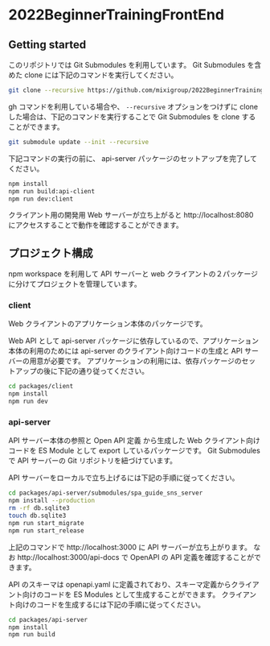 # 2022BeginnerTrainingFrontEnd
## Getting started

このリポジトリでは Git Submodules を利用しています。
Git Submodules を含めた clone には下記のコマンドを実行してください。

```sh
git clone --recursive https://github.com/mixigroup/2022BeginnerTrainingFrontEnd.git
```

gh コマンドを利用している場合や、 `--recursive` オプションをつけずに clone した場合は、下記のコマンドを実行することで Git Submodules を clone することができます。

```sh
git submodule update --init --recursive
```

下記コマンドの実行の前に、 api-server パッケージのセットアップを完了してください。

```sh
npm install
npm run build:api-client
npm run dev:client
```

クライアント用の開発用 Web サーバーが立ち上がると http://localhost:8080 にアクセスすることで動作を確認することができます。
## プロジェクト構成

npm workspace を利用して API サーバーと web クライアントの２パッケージに分けてプロジェクトを管理しています。

### client

Web クライアントのアプリケーション本体のパッケージです。

Web API として api-server パッケージに依存しているので、アプリケーション本体の利用のためには api-server のクライアント向けコードの生成と API サーバーの用意が必要です。
アプリケーションの利用には、依存パッケージのセットアップの後に下記の通り従ってください。

```sh
cd packages/client
npm install
npm run dev
```

### api-server

API サーバー本体の参照と Open API 定義 から生成した Web クライアント向けコードを ES Module として export しているパッケージです。
Git Submodules で API サーバーの Git リポジトリを紐づけています。

API サーバーをローカルで立ち上げるには下記の手順に従ってください。

```sh
cd packages/api-server/submodules/spa_guide_sns_server
npm install --production
rm -rf db.sqlite3
touch db.sqlite3
npm run start_migrate
npm run start_release
```

上記のコマンドで http://localhost:3000 に API サーバーが立ち上がります。
なお http://localhost:3000/api-docs で OpenAPI の API 定義を確認することができます。

API のスキーマは openapi.yaml に定義されており、スキーマ定義からクライアント向けのコードを ES Modules として生成することができます。
クライアント向けのコードを生成するには下記の手順に従ってください。

```sh
cd packages/api-server
npm install
npm run build
```
